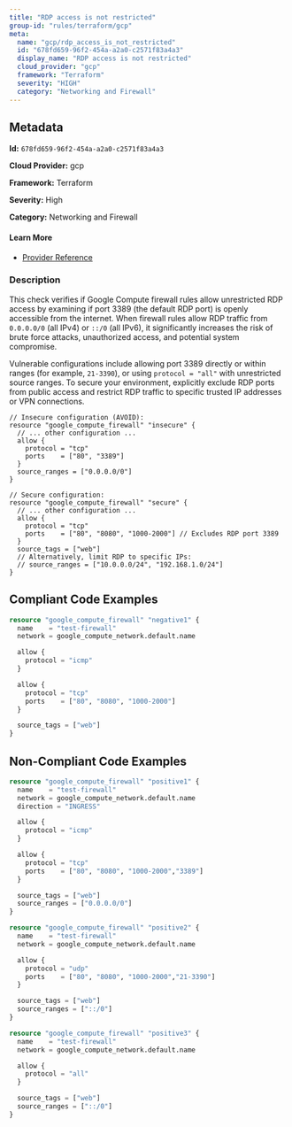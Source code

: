 ```yaml
---
title: "RDP access is not restricted"
group-id: "rules/terraform/gcp"
meta:
  name: "gcp/rdp_access_is_not_restricted"
  id: "678fd659-96f2-454a-a2a0-c2571f83a4a3"
  display_name: "RDP access is not restricted"
  cloud_provider: "gcp"
  framework: "Terraform"
  severity: "HIGH"
  category: "Networking and Firewall"
---
```

## Metadata

**Id:** `678fd659-96f2-454a-a2a0-c2571f83a4a3`

**Cloud Provider:** gcp

**Framework:** Terraform

**Severity:** High

**Category:** Networking and Firewall

#### Learn More

 - [Provider Reference](https://registry.terraform.io/providers/hashicorp/google/latest/docs/resources/compute_firewall)

### Description

 This check verifies if Google Compute firewall rules allow unrestricted RDP access by examining if port 3389 (the default RDP port) is openly accessible from the internet. When firewall rules allow RDP traffic from `0.0.0.0/0` (all IPv4) or `::/0` (all IPv6), it significantly increases the risk of brute force attacks, unauthorized access, and potential system compromise.

Vulnerable configurations include allowing port 3389 directly or within ranges (for example, `21-3390`), or using `protocol = "all"` with unrestricted source ranges. To secure your environment, explicitly exclude RDP ports from public access and restrict RDP traffic to specific trusted IP addresses or VPN connections.

```hcl
// Insecure configuration (AVOID):
resource "google_compute_firewall" "insecure" {
  // ... other configuration ...
  allow {
    protocol = "tcp"
    ports    = ["80", "3389"]
  }
  source_ranges = ["0.0.0.0/0"]
}

// Secure configuration:
resource "google_compute_firewall" "secure" {
  // ... other configuration ...
  allow {
    protocol = "tcp"
    ports    = ["80", "8080", "1000-2000"] // Excludes RDP port 3389
  }
  source_tags = ["web"]
  // Alternatively, limit RDP to specific IPs:
  // source_ranges = ["10.0.0.0/24", "192.168.1.0/24"]
}
```


## Compliant Code Examples
```terraform
resource "google_compute_firewall" "negative1" {
  name    = "test-firewall"
  network = google_compute_network.default.name

  allow {
    protocol = "icmp"
  }

  allow {
    protocol = "tcp"
    ports    = ["80", "8080", "1000-2000"]
  }

  source_tags = ["web"]
}
```
## Non-Compliant Code Examples
```terraform
resource "google_compute_firewall" "positive1" {
  name    = "test-firewall"
  network = google_compute_network.default.name
  direction = "INGRESS"

  allow {
    protocol = "icmp"
  }

  allow {
    protocol = "tcp"
    ports    = ["80", "8080", "1000-2000","3389"]
  }

  source_tags = ["web"]
  source_ranges = ["0.0.0.0/0"]
}

resource "google_compute_firewall" "positive2" {
  name    = "test-firewall"
  network = google_compute_network.default.name

  allow {
    protocol = "udp"
    ports    = ["80", "8080", "1000-2000","21-3390"]
  }

  source_tags = ["web"]
  source_ranges = ["::/0"]
}

resource "google_compute_firewall" "positive3" {
  name    = "test-firewall"
  network = google_compute_network.default.name

  allow {
    protocol = "all"
  }

  source_tags = ["web"]
  source_ranges = ["::/0"]
}

```